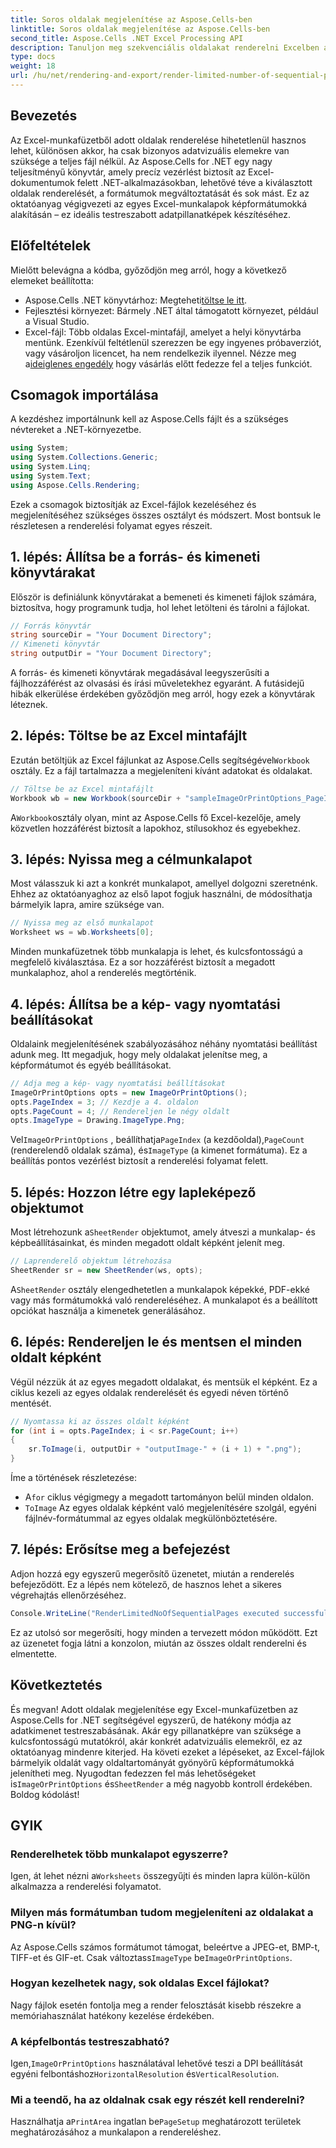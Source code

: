 ```yaml
---
title: Soros oldalak megjelenítése az Aspose.Cells-ben
linktitle: Soros oldalak megjelenítése az Aspose.Cells-ben
second_title: Aspose.Cells .NET Excel Processing API
description: Tanuljon meg szekvenciális oldalakat renderelni Excelben az Aspose.Cells for .NET segítségével. Ez a lépésenkénti oktatóanyag részletes útmutatót nyújt a kiválasztott oldalak képpé konvertálásához.
type: docs
weight: 18
url: /hu/net/rendering-and-export/render-limited-number-of-sequential-pages/
---
```

## Bevezetés
Az Excel-munkafüzetből adott oldalak renderelése hihetetlenül hasznos lehet, különösen akkor, ha csak bizonyos adatvizuális elemekre van szüksége a teljes fájl nélkül. Az Aspose.Cells for .NET egy nagy teljesítményű könyvtár, amely precíz vezérlést biztosít az Excel-dokumentumok felett .NET-alkalmazásokban, lehetővé téve a kiválasztott oldalak renderelését, a formátumok megváltoztatását és sok mást. Ez az oktatóanyag végigvezeti az egyes Excel-munkalapok képformátumokká alakításán – ez ideális testreszabott adatpillanatképek készítéséhez.
## Előfeltételek
Mielőtt belevágna a kódba, győződjön meg arról, hogy a következő elemeket beállította:
-  Aspose.Cells .NET könyvtárhoz: Megteheti[töltse le itt](https://releases.aspose.com/cells/net/).
- Fejlesztési környezet: Bármely .NET által támogatott környezet, például a Visual Studio.
- Excel-fájl: Több oldalas Excel-mintafájl, amelyet a helyi könyvtárba mentünk.
 Ezenkívül feltétlenül szerezzen be egy ingyenes próbaverziót, vagy vásároljon licencet, ha nem rendelkezik ilyennel. Nézze meg a[ideiglenes engedély](https://purchase.aspose.com/temporary-license/) hogy vásárlás előtt fedezze fel a teljes funkciót.
## Csomagok importálása
A kezdéshez importálnunk kell az Aspose.Cells fájlt és a szükséges névtereket a .NET-környezetbe.
```csharp
using System;
using System.Collections.Generic;
using System.Linq;
using System.Text;
using Aspose.Cells.Rendering;
```
Ezek a csomagok biztosítják az Excel-fájlok kezeléséhez és megjelenítéséhez szükséges összes osztályt és módszert. Most bontsuk le részletesen a renderelési folyamat egyes részeit.
## 1. lépés: Állítsa be a forrás- és kimeneti könyvtárakat
Először is definiálunk könyvtárakat a bemeneti és kimeneti fájlok számára, biztosítva, hogy programunk tudja, hol lehet letölteni és tárolni a fájlokat.
```csharp
// Forrás könyvtár
string sourceDir = "Your Document Directory";
// Kimeneti könyvtár
string outputDir = "Your Document Directory";
```
A forrás- és kimeneti könyvtárak megadásával leegyszerűsíti a fájlhozzáférést az olvasási és írási műveletekhez egyaránt. A futásidejű hibák elkerülése érdekében győződjön meg arról, hogy ezek a könyvtárak léteznek.
## 2. lépés: Töltse be az Excel mintafájlt
 Ezután betöltjük az Excel fájlunkat az Aspose.Cells segítségével`Workbook` osztály. Ez a fájl tartalmazza a megjeleníteni kívánt adatokat és oldalakat.
```csharp
// Töltse be az Excel mintafájlt
Workbook wb = new Workbook(sourceDir + "sampleImageOrPrintOptions_PageIndexPageCount.xlsx");
```
 A`Workbook`osztály olyan, mint az Aspose.Cells fő Excel-kezelője, amely közvetlen hozzáférést biztosít a lapokhoz, stílusokhoz és egyebekhez.
## 3. lépés: Nyissa meg a célmunkalapot
Most válasszuk ki azt a konkrét munkalapot, amellyel dolgozni szeretnénk. Ehhez az oktatóanyaghoz az első lapot fogjuk használni, de módosíthatja bármelyik lapra, amire szüksége van.
```csharp
// Nyissa meg az első munkalapot
Worksheet ws = wb.Worksheets[0];
```
Minden munkafüzetnek több munkalapja is lehet, és kulcsfontosságú a megfelelő kiválasztása. Ez a sor hozzáférést biztosít a megadott munkalaphoz, ahol a renderelés megtörténik.
## 4. lépés: Állítsa be a kép- vagy nyomtatási beállításokat
Oldalaink megjelenítésének szabályozásához néhány nyomtatási beállítást adunk meg. Itt megadjuk, hogy mely oldalakat jelenítse meg, a képformátumot és egyéb beállításokat.
```csharp
// Adja meg a kép- vagy nyomtatási beállításokat
ImageOrPrintOptions opts = new ImageOrPrintOptions();
opts.PageIndex = 3; // Kezdje a 4. oldalon
opts.PageCount = 4; // Rendereljen le négy oldalt
opts.ImageType = Drawing.ImageType.Png;
```
 Vel`ImageOrPrintOptions` , beállíthatja`PageIndex` (a kezdőoldal),`PageCount` (renderelendő oldalak száma), és`ImageType` (a kimenet formátuma). Ez a beállítás pontos vezérlést biztosít a renderelési folyamat felett.
## 5. lépés: Hozzon létre egy lapleképező objektumot
Most létrehozunk a`SheetRender` objektumot, amely átveszi a munkalap- és képbeállításainkat, és minden megadott oldalt képként jelenít meg.
```csharp
// Laprenderelő objektum létrehozása
SheetRender sr = new SheetRender(ws, opts);
```
 A`SheetRender` osztály elengedhetetlen a munkalapok képekké, PDF-ekké vagy más formátumokká való rendereléséhez. A munkalapot és a beállított opciókat használja a kimenetek generálásához.
## 6. lépés: Rendereljen le és mentsen el minden oldalt képként
Végül nézzük át az egyes megadott oldalakat, és mentsük el képként. Ez a ciklus kezeli az egyes oldalak renderelését és egyedi néven történő mentését.
```csharp
// Nyomtassa ki az összes oldalt képként
for (int i = opts.PageIndex; i < sr.PageCount; i++)
{
    sr.ToImage(i, outputDir + "outputImage-" + (i + 1) + ".png");
}
```
Íme a történések részletezése:
-  A`for` ciklus végigmegy a megadott tartományon belül minden oldalon.
- `ToImage` Az egyes oldalak képként való megjelenítésére szolgál, egyéni fájlnév-formátummal az egyes oldalak megkülönböztetésére.
## 7. lépés: Erősítse meg a befejezést
Adjon hozzá egy egyszerű megerősítő üzenetet, miután a renderelés befejeződött. Ez a lépés nem kötelező, de hasznos lehet a sikeres végrehajtás ellenőrzéséhez.
```csharp
Console.WriteLine("RenderLimitedNoOfSequentialPages executed successfully.\r\n");
```
Ez az utolsó sor megerősíti, hogy minden a tervezett módon működött. Ezt az üzenetet fogja látni a konzolon, miután az összes oldalt renderelni és elmentette.
## Következtetés
És megvan! Adott oldalak megjelenítése egy Excel-munkafüzetben az Aspose.Cells for .NET segítségével egyszerű, de hatékony módja az adatkimenet testreszabásának. Akár egy pillanatképre van szüksége a kulcsfontosságú mutatókról, akár konkrét adatvizuális elemekről, ez az oktatóanyag mindenre kiterjed. Ha követi ezeket a lépéseket, az Excel-fájlok bármelyik oldalát vagy oldaltartományát gyönyörű képformátumokká jelenítheti meg.
 Nyugodtan fedezzen fel más lehetőségeket is`ImageOrPrintOptions` és`SheetRender` a még nagyobb kontroll érdekében. Boldog kódolást!
## GYIK
### Renderelhetek több munkalapot egyszerre?  
 Igen, át lehet nézni a`Worksheets` összegyűjti és minden lapra külön-külön alkalmazza a renderelési folyamatot.
### Milyen más formátumban tudom megjeleníteni az oldalakat a PNG-n kívül?  
 Az Aspose.Cells számos formátumot támogat, beleértve a JPEG-et, BMP-t, TIFF-et és GIF-et. Csak változtass`ImageType` be`ImageOrPrintOptions`.
### Hogyan kezelhetek nagy, sok oldalas Excel fájlokat?  
Nagy fájlok esetén fontolja meg a render felosztását kisebb részekre a memóriahasználat hatékony kezelése érdekében.
### A képfelbontás testreszabható?  
 Igen,`ImageOrPrintOptions` használatával lehetővé teszi a DPI beállítását egyéni felbontáshoz`HorizontalResolution` és`VerticalResolution`.
### Mi a teendő, ha az oldalnak csak egy részét kell renderelni?  
Használhatja a`PrintArea` ingatlan be`PageSetup` meghatározott területek meghatározásához a munkalapon a rendereléshez.